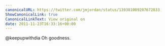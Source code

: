 ```yaml
---
canonicalURL: https://twitter.com/jmjordan/status/139381009207672833
ShowCanonicalLink: true
CanonicalLinkText: View original on
date: 2011-11-23T16:33:16+00:00
---
```

@keepupwithdia Oh goodness.